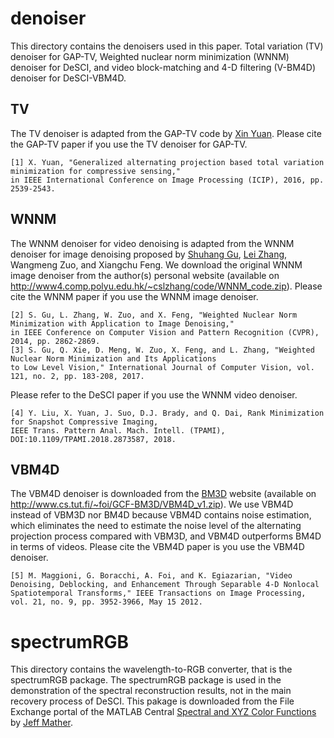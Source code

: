 # denoiser
This directory contains the denoisers used in this paper. Total variation (TV) denoiser for GAP-TV, Weighted nuclear norm minimization (WNNM) denoiser for DeSCI, and video block-matching and 4-D filtering (V-BM4D) denoiser for DeSCI-VBM4D.
## TV
The TV denoiser is adapted from the GAP-TV code by [Xin Yuan](https://www.bell-labs.com/usr/x.yuan "Xin Yuan, Bell labs"). Please cite the GAP-TV paper if you use the TV denoiser for GAP-TV.
```
[1] X. Yuan, "Generalized alternating projection based total variation minimization for compressive sensing," 
in IEEE International Conference on Image Processing (ICIP), 2016, pp. 2539-2543.
```

## WNNM
The WNNM denoiser for video denoising is adapted from the WNNM denoiser for image denoising proposed by [Shuhang Gu](https://sites.google.com/site/shuhanggu/home), [Lei Zhang](http://www4.comp.polyu.edu.hk/~cslzhang/), Wangmeng Zuo, and Xiangchu Feng. We download the original WNNM image denoiser from the author(s) personal website (available on http://www4.comp.polyu.edu.hk/~cslzhang/code/WNNM_code.zip).
Please cite the WNNM paper if you use the WNNM image denoiser.
```
[2] S. Gu, L. Zhang, W. Zuo, and X. Feng, "Weighted Nuclear Norm Minimization with Application to Image Denoising," 
in IEEE Conference on Computer Vision and Pattern Recognition (CVPR), 2014, pp. 2862-2869.
[3] S. Gu, Q. Xie, D. Meng, W. Zuo, X. Feng, and L. Zhang, "Weighted Nuclear Norm Minimization and Its Applications 
to Low Level Vision," International Journal of Computer Vision, vol. 121, no. 2, pp. 183-208, 2017.
```
Please refer to the DeSCI paper if you use the WNNM video denoiser. 
```
[4] Y. Liu, X. Yuan, J. Suo, D.J. Brady, and Q. Dai, Rank Minimization for Snapshot Compressive Imaging, 
IEEE Trans. Pattern Anal. Mach. Intell. (TPAMI), DOI:10.1109/TPAMI.2018.2873587, 2018.
```

## VBM4D
The VBM4D denoiser is downloaded from the [BM3D](http://www.cs.tut.fi/~foi/GCF-BM3D/ "block-matching and 3-D filtering") website (available on http://www.cs.tut.fi/~foi/GCF-BM3D/VBM4D_v1.zip). We use VBM4D instead of VBM3D nor BM4D because VBM4D contains noise estimation, which eliminates the need to estimate the noise level of the alternating projection process compared with VBM3D, and VBM4D outperforms BM4D in terms of videos.
Please cite the VBM4D paper is you use the VBM4D denoiser.
```
[5] M. Maggioni, G. Boracchi, A. Foi, and K. Egiazarian, "Video Denoising, Deblocking, and Enhancement Through Separable 4-D Nonlocal 
Spatiotemporal Transforms," IEEE Transactions on Image Processing, vol. 21, no. 9, pp. 3952-3966, May 15 2012.
```

# spectrumRGB
This directory contains the wavelength-to-RGB converter, that is the spectrumRGB package. The spectrumRGB package is used in the demonstration of the spectral reconstruction results, not in the main recovery process of DeSCI. This pakage is downloaded from the File Exchange portal of the MATLAB Central [Spectral and XYZ Color Functions](https://www.mathworks.com/matlabcentral/fileexchange/7021-spectral-and-xyz-color-functions "Spectral and XYZ Color Functions - File Exchange - MATLAB Central") by [Jeff Mather](https://www.mathworks.com/matlabcentral/profile/authors/869511-jeff-mather "Jeff Mather").
